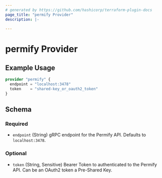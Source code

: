 ```yaml
---
# generated by https://github.com/hashicorp/terraform-plugin-docs
page_title: "permify Provider"
description: |-
  
---
```


# permify Provider



## Example Usage

```terraform
provider "permify" {
  endpoint = "localhost:3478"
  token    = "shared-key_or_oauth2_token"
}
```

<!-- schema generated by tfplugindocs -->
## Schema

### Required

- `endpoint` (String) gRPC endpoint for the Permify API.  Defaults to `localhost:3478`.

### Optional

- `token` (String, Sensitive) Bearer Token to authenticated to the Permify API.  Can be an OAuth2 token a Pre-Shared Key.
